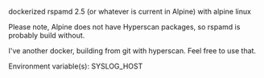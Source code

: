 
dockerized rspamd 2.5 (or whatever is current in Alpine) with alpine linux

Please note, Alpine does not have Hyperscan packages, so rspamd is probably build without.

I've another docker, building from git with hyperscan. Feel free to use that.


Environment variable(s):
SYSLOG_HOST

